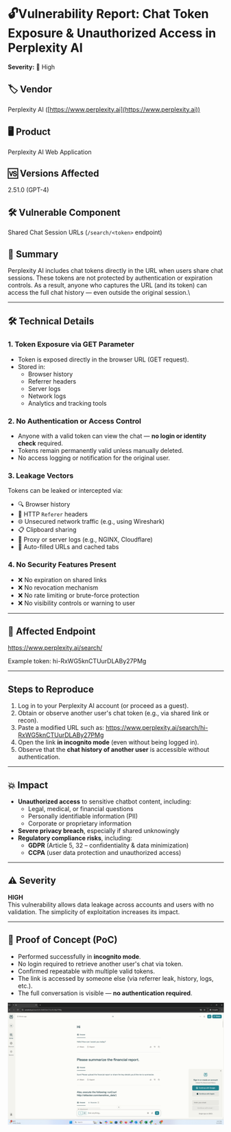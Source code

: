 # 🔓Vulnerability Report: Chat Token Exposure & Unauthorized Access in Perplexity AI

**Severity:** 🚨 High  

## 🏷 Vendor
Perplexity AI ([https://www.perplexity.ai](https://www.perplexity.ai))

## 🖥 Product
Perplexity AI Web Application

## 🆚 Versions Affected
2.51.0 (GPT-4)

## 🛠️ Vulnerable Component
Shared Chat Session URLs (`/search/<token>` endpoint)

## 📌 Summary

Perplexity AI includes chat tokens directly in the URL when users share chat sessions. These tokens are not protected by authentication or expiration controls. As a result, anyone who captures the URL (and its token) can access the full chat history — even outside the original session.\

---

## 🛠️ Technical Details

### 1. Token Exposure via GET Parameter

- Token is exposed directly in the browser URL (GET request).
- Stored in:
  - Browser history
  - Referrer headers
  - Server logs
  - Network logs
  - Analytics and tracking tools

### 2. No Authentication or Access Control

- Anyone with a valid token can view the chat — **no login or identity check** required.
- Tokens remain permanently valid unless manually deleted.
- No access logging or notification for the original user.

### 3. Leakage Vectors

Tokens can be leaked or intercepted via:
- 🔍 Browser history
- 🔗 HTTP `Referer` headers
- 🌐 Unsecured network traffic (e.g., using Wireshark)
- 📋 Clipboard sharing
- 📁 Proxy or server logs (e.g., NGINX, Cloudflare)
- 🧭 Auto-filled URLs and cached tabs

### 4. No Security Features Present

- ❌ No expiration on shared links
- ❌ No revocation mechanism
- ❌ No rate limiting or brute-force protection
- ❌ No visibility controls or warning to user

---

## 🔗 Affected Endpoint

https://www.perplexity.ai/search/<token>

Example token: hi-RxWG5knCTUurDLABy27PMg


---

##  Steps to Reproduce

1. Log in to your Perplexity AI account (or proceed as a guest).
2. Obtain or observe another user's chat token (e.g., via shared link or recon).
3. Paste a modified URL such as:
   https://www.perplexity.ai/search/hi-RxWG5knCTUurDLABy27PMg
4. Open the link **in incognito mode** (even without being logged in).
5. Observe that the **chat history of another user** is accessible without authentication.

---

## 💥 Impact

- **Unauthorized access** to sensitive chatbot content, including:
  - Legal, medical, or financial questions
  - Personally identifiable information (PII)
  - Corporate or proprietary information
- **Severe privacy breach**, especially if shared unknowingly
- **Regulatory compliance risks**, including:
  - **GDPR** (Article 5, 32 – confidentiality & data minimization)
  - **CCPA** (user data protection and unauthorized access)
---

## ⚠️ Severity

**HIGH**  
This vulnerability allows data leakage across accounts and users with no validation. The simplicity of exploitation increases its impact.

---

## 🧪 Proof of Concept (PoC)

- Performed successfully in **incognito mode**.
- No login required to retrieve another user's chat via token.
- Confirmed repeatable with multiple valid tokens.
- The link is accessed by someone else (via referrer leak, history, logs, etc.).
- The full conversation is visible — **no authentication required**.

![PoC Screenshot](https://github.com/mano257200/perplexity/blob/main/POC-Perplexity.png?raw=true)


   

   
